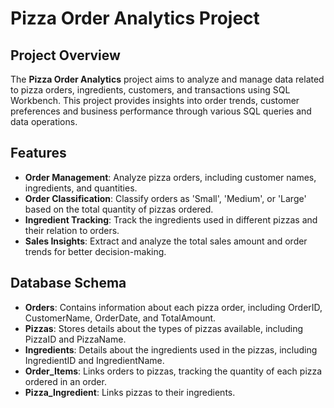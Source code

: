 # Pizza Order Analytics Project

## Project Overview

The **Pizza Order Analytics** project aims to analyze and manage data related to pizza orders, ingredients, customers, and transactions using SQL Workbench. This project provides insights into order trends, customer preferences and business performance through various SQL queries and data operations.

## Features

- **Order Management**: Analyze pizza orders, including customer names, ingredients, and quantities.
- **Order Classification**: Classify orders as 'Small', 'Medium', or 'Large' based on the total quantity of pizzas ordered.
- **Ingredient Tracking**: Track the ingredients used in different pizzas and their relation to orders.
- **Sales Insights**: Extract and analyze the total sales amount and order trends for better decision-making.

## Database Schema

- **Orders**: Contains information about each pizza order, including OrderID, CustomerName, OrderDate, and TotalAmount.
- **Pizzas**: Stores details about the types of pizzas available, including PizzaID and PizzaName.
- **Ingredients**: Details about the ingredients used in the pizzas, including IngredientID and IngredientName.
- **Order_Items**: Links orders to pizzas, tracking the quantity of each pizza ordered in an order.
- **Pizza_Ingredient**: Links pizzas to their ingredients.
